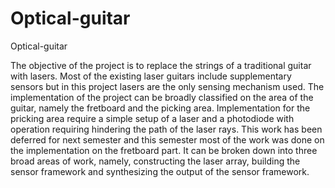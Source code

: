 Optical-guitar
==============

Optical-guitar

The objective of the project is to replace the strings of a traditional guitar with lasers. Most of the existing laser guitars include supplementary sensors but in this project lasers are the only sensing mechanism used. The implementation of the project can be broadly classified on the area of the guitar, namely the fretboard and the picking area. Implementation for the pricking area require a simple setup of a laser and a photodiode with operation requiring hindering the path of the laser rays. This work has been deferred for next semester and this semester most of the work was done on the implementation on the fretboard part. It can be broken down into three broad areas of work, namely,  constructing the laser array, building the sensor framework and synthesizing the output of the sensor framework.